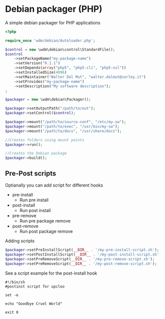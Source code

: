 # Debian packager (PHP)

A simple debian packager for PHP applications

```php
<?php

require_once 'wdm/debian/Autoloader.php';

$control = new \wdm\debian\control\StandardFile();
$control
    ->setPackageName("my-package-name")
    ->setVersion("0.1.1")
    ->setDepends(array("php5", "php5-cli", "php5-xsl"))
    ->setInstalledSize(4096)
    ->setMaintainer("Walter Dal Mut", "walter.dalmut@corley.it")
    ->setProvides("my-package-name")
    ->setDescription("My software description");
;

$packager = new \wdm\debian\Packager();

$packager->setOutputPath("/path/to/out");
$packager->setControl($control);

$packager->mount("/path/to/source-conf", "/etc/my-sw");
$packager->mount("/path/to/exec", "/usr/bin/my-sw");
$packager->mount("/path/to/docs", "/usr/share/docs");

//Creates folders using mount points
$packager->run();

//Creates the Debian package
$packager->build();
```
## Pre-Post scripts

Optianally you can add script for different hooks

 * pre-install
   * Run pre install
 * post-install
   * Run post install
 * pre-remove
   * Run pre package remove
 * post-remove
   * Run post package remove
   
Adding scripts

```php
$packager->setPreInstallScript(__DIR__ . '/my-pre-install-script.sh');
$packager->setPostInstallScript(__DIR__ . '/my-post-install-script.sh');
$packager->setPreRemoveScript(__DIR__ . '/my-pre-remove-script.sh');
$packager->setPreRemoveScript(__DIR__ . '/my-post-remove-script.sh');
```

See a script example for the post-install hook

```shell
#!/bin/sh
#postinst script for upcloo

set -e

echo "Goodbye Cruel World"

exit 0
```
 
